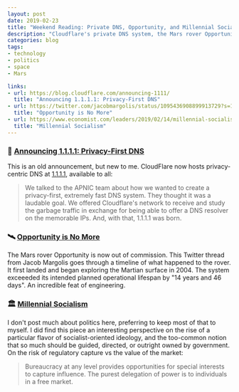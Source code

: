 ```yaml
---
layout: post
date: 2019-02-23
title: "Weekend Reading: Private DNS, Opportunity, and Millennial Socialism"
description: "Cloudflare's private DNS system, the Mars rover Opportunity is no more, and the rise of millennial socialism."
categories: blog
tags:
- technology
- politics
- space
- Mars

links:
- url: https://blog.cloudflare.com/announcing-1111/
  title: "Announcing 1.1.1.1: Privacy-First DNS"
- url: https://twitter.com/jacobmargolis/status/1095436908899913729?s=12
  title: "Opportunity is No More"
- url: https://www.economist.com/leaders/2019/02/14/millennial-socialism
  title: "Millennial Socialism"
---
```


### 🔌 [Announcing 1.1.1.1: Privacy-First DNS](https://blog.cloudflare.com/announcing-1111/ "Announcing 1.1.1.1: Privacy-First DNS")

This is an old announcement, but new to me. CloudFlare now hosts privacy-centric DNS at [1.1.1.1](https://1.1.1.1/ "1.1.1.1"), available to all:

> We talked to the APNIC team about how we wanted to create a privacy-first, extremely fast DNS system. They thought it was a laudable goal. We offered Cloudflare's network to receive and study the garbage traffic in exchange for being able to offer a DNS resolver on the memorable IPs. And, with that, 1.1.1.1 was born.

### 🛰 [Opportunity is No More](https://twitter.com/jacobmargolis/status/1095436908899913729?s=12 "Opportunity is No More")

The Mars rover Opportunity is now out of commission. This Twitter thread from Jacob Margolis goes through a timeline of what happened to the rover. It first landed and began exploring the Martian surface in 2004. The system exceeeded its intended planned operational lifespan by "14 years and 46 days". An incredible feat of engineering.

### 🏛 [Millennial Socialism](https://www.economist.com/leaders/2019/02/14/millennial-socialism "Millenial Socialism")

I don't post much about politics here, preferring to keep most of that to myself. I did find this piece an interesting perspective on the rise of a particular flavor of socialist-oriented ideology, and the too-common notion that so much should be guided, directed, or outright owned by government. On the risk of regulatory capture vs the value of the market:

> Bureaucracy at any level provides opportunities for special interests to capture influence. The purest delegation of power is to individuals in a free market.
